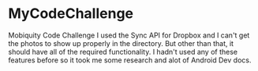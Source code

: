 # MyCodeChallenge
Mobiquity Code Challenge
I used the Sync API for Dropbox and I can't get the photos to show up properly in the directory. But other than that, it should have
all of the required functionality. I hadn't used any of these features before so it took me some research and alot of Android Dev docs.

